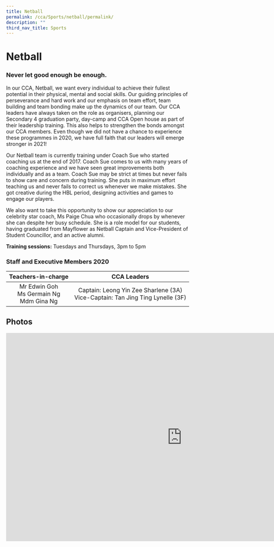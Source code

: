 ```yaml
---
title: Netball
permalink: /cca/Sports/netball/permalink/
description: ""
third_nav_title: Sports
---
```

Netball
=======

### Never let good enough be enough.

In our CCA, Netball, we want every individual to achieve their fullest potential in their physical, mental and social skills. Our guiding principles of perseverance and hard work and our emphasis on team effort, team building and team bonding make up the dynamics of our team. Our CCA leaders have always taken on the role as organisers, planning our Secondary 4 graduation party, day-camp and CCA Open house as part of their leadership training. This also helps to strengthen the bonds amongst our CCA members. Even though we did not have a chance to experience these programmes in 2020, we have full faith that our leaders will emerge stronger in 2021!

Our Netball team is currently training under Coach Sue who started coaching us at the end of 2017. Coach Sue comes to us with many years of coaching experience and we have seen great improvements both individually and as a team. Coach Sue may be strict at times but never fails to show care and concern during training. She puts in maximum effort teaching us and never fails to correct us whenever we make mistakes. She got creative during the HBL period, designing activities and games to engage our players.

We also want to take this opportunity to show our appreciation to our celebrity star coach, Ms Paige Chua who occasionally drops by whenever she can despite her busy schedule. She is a role model for our students, having graduated from Mayflower as Netball Captain and Vice-President of Student Councillor, and an active alumni.

**Training sessions:**&nbsp;Tuesdays and Thursdays, 3pm to 5pm

### Staff and Executive Members 2020

| Teachers-in-charge 	| CCA Leaders 	|
|:---:	|:---:	|
| Mr Edwin Goh<br>Ms Germain Ng<br>Mdm Gina Ng 	| Captain: Leong Yin Zee Sharlene (3A)<br>Vice-Captain: Tan Jing Ting Lynelle (3F) 	|

Photos
------

<iframe allowfullscreen="true" height="569" width="960" frameborder="0" src="https://docs.google.com/presentation/d/e/2PACX-1vTgScGYYokNV-IssRAfDySRnXYB7U13x0jM3W4NsQ4HpjeqyaLUgrVA9n331FKma1M09ftTKYdkOla9/embed?start=false&amp;loop=false&amp;delayms=3000"></iframe>